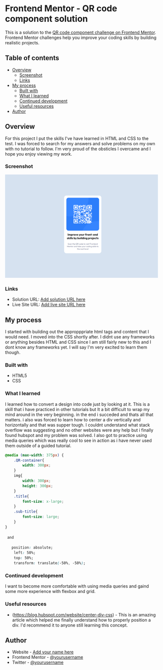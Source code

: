# Frontend Mentor - QR code component solution

This is a solution to the [QR code component challenge on Frontend Mentor](https://www.frontendmentor.io/challenges/qr-code-component-iux_sIO_H). Frontend Mentor challenges help you improve your coding skills by building realistic projects. 

## Table of contents

- [Overview](#overview)
  - [Screenshot](#screenshot)
  - [Links](#links)
- [My process](#my-process)
  - [Built with](#built-with)
  - [What I learned](#what-i-learned)
  - [Continued development](#continued-development)
  - [Useful resources](#useful-resources)
- [Author](#author)



## Overview
  For this project I put the skills I've have learned in HTML and CSS to the test. I was forced to search for my answers and solve problems on my own with no tutorial to follow. I'm very proud of the obsticles I overcame and I hope you enjoy viewing my work.
### Screenshot

![](/images/final-design.png)


### Links

- Solution URL: [Add solution URL here](https://your-solution-url.com)
- Live Site URL: [Add live site URL here](https://your-live-site-url.com)

## My process
  I started with building out the appropppriate html tags and content that I would need. I moved into the CSS shortly after. I didnt use any frameworks or anything besides HTML and CSS since I am still fairly new to this and I dont know any frameworks yet. I will say I'm very excited to learn them though. 
### Built with

- HTML5
- CSS 



### What I learned

I learned how to convert a design into code just by looking at it. This is a skill that i have practiced in other tutorials but It a bit difficult to wrap my mind around in the very beginning. in the end i succeded and thats all that matters. i also was forced to learn how to center a div vertically and horizontally and that was supper tough. I couldnt understand what stack overflow was suggesting and no other websites were any help but i finally found hubspot and my problem was solved. I also got to practice using media queries which was really cool to see in action as i have never used them outside of a guided tutorial.

```css
@media (max-width: 375px) {
    .QR-container{
        width: 300px;
    }
    img{
        width: 300px;
        height: 300px;
    }
    .title{
        font-size: x-large;
    }
    .sub-title{
        font-size: large;
    }
}
 
 and 

   position: absolute;
    left: 50%;
    top: 50%;
    transform: translate(-50%, -50%);
```

### Continued development

I want to become more comfortable with using media queries and gaind some more experience with flexbox and grid.

### Useful resources


- (https://blog.hubspot.com/website/center-div-css) - This is an amazing article which helped me finally understand how to properly position a div. I'd recommend it to anyone still learning this concept.

## Author

- Website - [Add your name here](https://www.your-site.com)
- Frontend Mentor - [@yourusername](https://www.frontendmentor.io/profile/yourusername)
- Twitter - [@yourusername](https://www.twitter.com/yourusername)

